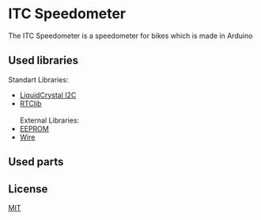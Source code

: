 # ITC Speedometer

The ITC Speedometer is a speedometer for bikes which is made in Arduino

## Used libraries
Standart Libraries:

- [LiquidCrystal I2C](https://www.arduinolibraries.info/libraries/liquid-crystal-i2-c)
- [RTClib](https://www.arduinolibraries.info/libraries/rt-clib)\
\
External Libraries:
- [EEPROM](https://www.arduino.cc/en/Reference/EEPROM)
- [Wire](https://www.arduino.cc/en/Reference/Wire)

## Used parts

## License
[MIT](https://choosealicense.com/licenses/mit/)